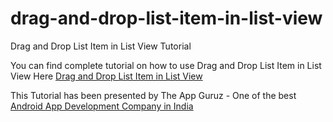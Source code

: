 # drag-and-drop-list-item-in-list-view
Drag and Drop List Item in List View Tutorial

You can find complete tutorial on how to use Drag and Drop List Item in List View Here [Drag and Drop List Item in List View](http://www.theappguruz.com/android/drag-and-drop-list-item-in-list-view/)

This Tutorial has been presented by The App Guruz - One of the best [Android App Development Company in India](http://www.theappguruz.com/android-app-development/)
